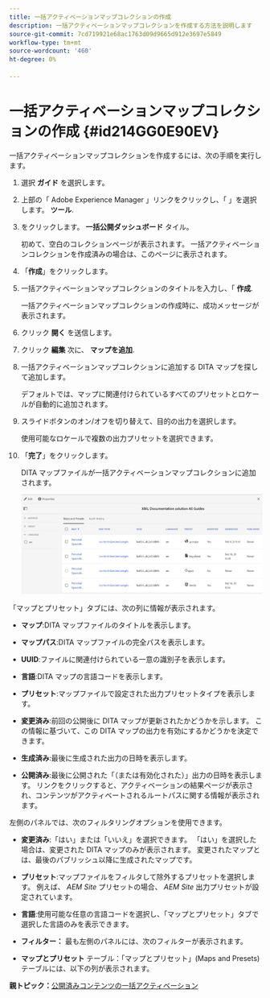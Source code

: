 ```yaml
---
title: 一括アクティベーションマップコレクションの作成
description: 一括アクティベーションマップコレクションを作成する方法を説明します
source-git-commit: 7cd719921e68ac1763d09d9665d912e3697e5849
workflow-type: tm+mt
source-wordcount: '460'
ht-degree: 0%

---
```



# 一括アクティベーションマップコレクションの作成 {#id214GG0E90EV}

一括アクティベーションマップコレクションを作成するには、次の手順を実行します。

1. 選択 **ガイド** を選択します。

1. 上部の「 Adobe Experience Manager 」リンクをクリックし、「 」を選択します。 **ツール**.

1. をクリックします。 **一括公開ダッシュボード** タイル。

   初めて、空白のコレクションページが表示されます。 一括アクティベーションコレクションを作成済みの場合は、このページに表示されます。

1. 「**作成**」をクリックします。

1. 一括アクティベーションマップコレクションのタイトルを入力し、「 **作成**.

   一括アクティベーションマップコレクションの作成時に、成功メッセージが表示されます。

1. クリック **開く** を送信します。

1. クリック **編集** 次に、 **マップを追加**.

1. 一括アクティベーションマップコレクションに追加する DITA マップを探して追加します。

   デフォルトでは、マップに関連付けられているすべてのプリセットとロケールが自動的に追加されます。

1. スライドボタンのオン/オフを切り替えて、目的の出力を選択します。

   使用可能なロケールで複数の出力プリセットを選択できます。

1. 「**完了**」をクリックします。

   DITA マップファイルが一括アクティベーションマップコレクションに追加されます。

   ![](images/bulk-activation-collection-created.png)


「マップとプリセット」タブには、次の列に情報が表示されます。

- **マップ**:DITA マップファイルのタイトルを表示します。
- **マップパス**:DITA マップファイルの完全パスを表示します。

- **UUID**:ファイルに関連付けられている一意の識別子を表示します。

- **言語**:DITA マップの言語コードを表示します。
- **プリセット**:マップファイルで設定された出力プリセットタイプを表示します。
- **変更済み**:前回の公開後に DITA マップが更新されたかどうかを示します。 この情報に基づいて、この DITA マップの出力を有効にするかどうかを決定できます。
- **生成済み**:最後に生成された出力の日時を表示します。
- **公開済み**:最後に公開された「（または有効化された）」出力の日時を表示します。 リンクをクリックすると、アクティベーションの結果ページが表示され、コンテンツがアクティベートされるルートパスに関する情報が表示されます。


左側のパネルでは、次のフィルタリングオプションを使用できます。

- **変更済み**:「はい」または「いいえ」を選択できます。 「はい」を選択した場合は、変更された DITA マップのみが表示されます。 変更されたマップとは、最後のパブリッシュ以降に生成されたマップです。
- **プリセット**:マップファイルをフィルタして除外するプリセットを選択します。 例えば、 *AEM Site* プリセットの場合、 *AEM Site* 出力プリセットが設定されています。
- **言語**:使用可能な任意の言語コードを選択し、「マップとプリセット」タブで選択した言語のみを表示できます。

- **フィルター：** 最も左側のパネルには、次のフィルターが表示されます。
- **マップとプリセット** テーブル：「マップとプリセット」(Maps and Presets) テーブルには、以下の列が表示されます。

**親トピック：**[&#x200B;公開済みコンテンツの一括アクティベーション](conf-bulk-activation.md)

